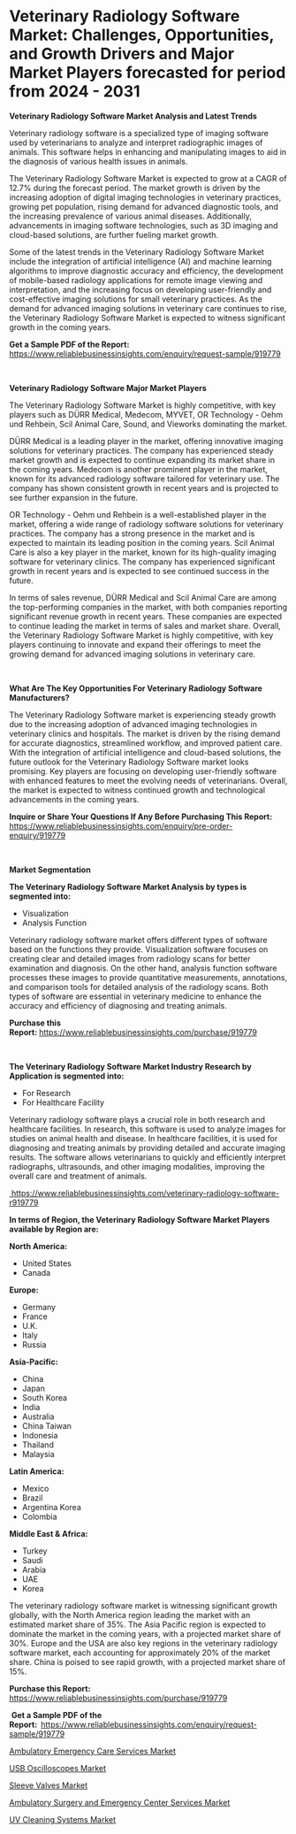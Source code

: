 <p><h1>Veterinary Radiology Software Market: Challenges, Opportunities, and Growth Drivers and Major Market Players forecasted for period from 2024 - 2031</h1></p><p><strong>Veterinary Radiology Software Market Analysis and Latest Trends</strong></p>
<p><p>Veterinary radiology software is a specialized type of imaging software used by veterinarians to analyze and interpret radiographic images of animals. This software helps in enhancing and manipulating images to aid in the diagnosis of various health issues in animals.</p><p>The Veterinary Radiology Software Market is expected to grow at a CAGR of 12.7% during the forecast period. The market growth is driven by the increasing adoption of digital imaging technologies in veterinary practices, growing pet population, rising demand for advanced diagnostic tools, and the increasing prevalence of various animal diseases. Additionally, advancements in imaging software technologies, such as 3D imaging and cloud-based solutions, are further fueling market growth.</p><p>Some of the latest trends in the Veterinary Radiology Software Market include the integration of artificial intelligence (AI) and machine learning algorithms to improve diagnostic accuracy and efficiency, the development of mobile-based radiology applications for remote image viewing and interpretation, and the increasing focus on developing user-friendly and cost-effective imaging solutions for small veterinary practices. As the demand for advanced imaging solutions in veterinary care continues to rise, the Veterinary Radiology Software Market is expected to witness significant growth in the coming years.</p></p>
<p><strong>Get a Sample PDF of the Report:&nbsp;</strong> <a href="https://www.reliablebusinessinsights.com/enquiry/request-sample/919779">https://www.reliablebusinessinsights.com/enquiry/request-sample/919779</a></p>
<p>&nbsp;</p>
<p><strong>Veterinary Radiology Software Major Market Players</strong></p>
<p><p>The Veterinary Radiology Software Market is highly competitive, with key players such as DÜRR Medical, Medecom, MYVET, OR Technology - Oehm und Rehbein, Scil Animal Care, Sound, and Vieworks dominating the market. </p><p>DÜRR Medical is a leading player in the market, offering innovative imaging solutions for veterinary practices. The company has experienced steady market growth and is expected to continue expanding its market share in the coming years. Medecom is another prominent player in the market, known for its advanced radiology software tailored for veterinary use. The company has shown consistent growth in recent years and is projected to see further expansion in the future.</p><p>OR Technology - Oehm und Rehbein is a well-established player in the market, offering a wide range of radiology software solutions for veterinary practices. The company has a strong presence in the market and is expected to maintain its leading position in the coming years. Scil Animal Care is also a key player in the market, known for its high-quality imaging software for veterinary clinics. The company has experienced significant growth in recent years and is expected to see continued success in the future.</p><p>In terms of sales revenue, DÜRR Medical and Scil Animal Care are among the top-performing companies in the market, with both companies reporting significant revenue growth in recent years. These companies are expected to continue leading the market in terms of sales and market share. Overall, the Veterinary Radiology Software Market is highly competitive, with key players continuing to innovate and expand their offerings to meet the growing demand for advanced imaging solutions in veterinary care.</p></p>
<p>&nbsp;</p>
<p><strong>What Are The Key Opportunities For Veterinary Radiology Software Manufacturers?</strong></p>
<p><p>The Veterinary Radiology Software market is experiencing steady growth due to the increasing adoption of advanced imaging technologies in veterinary clinics and hospitals. The market is driven by the rising demand for accurate diagnostics, streamlined workflow, and improved patient care. With the integration of artificial intelligence and cloud-based solutions, the future outlook for the Veterinary Radiology Software market looks promising. Key players are focusing on developing user-friendly software with enhanced features to meet the evolving needs of veterinarians. Overall, the market is expected to witness continued growth and technological advancements in the coming years.</p></p>
<p><strong>Inquire or Share Your Questions If Any Before Purchasing This Report:</strong> <a href="https://www.reliablebusinessinsights.com/enquiry/pre-order-enquiry/919779">https://www.reliablebusinessinsights.com/enquiry/pre-order-enquiry/919779</a></p>
<p>&nbsp;</p>
<p><strong>Market Segmentation</strong></p>
<p><strong>The Veterinary Radiology Software Market Analysis by types is segmented into:</strong></p>
<p><ul><li>Visualization</li><li>Analysis Function</li></ul></p>
<p><p>Veterinary radiology software market offers different types of software based on the functions they provide. Visualization software focuses on creating clear and detailed images from radiology scans for better examination and diagnosis. On the other hand, analysis function software processes these images to provide quantitative measurements, annotations, and comparison tools for detailed analysis of the radiology scans. Both types of software are essential in veterinary medicine to enhance the accuracy and efficiency of diagnosing and treating animals.</p></p>
<p><strong>Purchase this Report:&nbsp;</strong><a href="https://www.reliablebusinessinsights.com/purchase/919779">https://www.reliablebusinessinsights.com/purchase/919779</a></p>
<p>&nbsp;</p>
<p><strong>The Veterinary Radiology Software Market Industry Research by Application is segmented into:</strong></p>
<p><ul><li>For Research</li><li>For Healthcare Facility</li></ul></p>
<p><p>Veterinary radiology software plays a crucial role in both research and healthcare facilities. In research, this software is used to analyze images for studies on animal health and disease. In healthcare facilities, it is used for diagnosing and treating animals by providing detailed and accurate imaging results. The software allows veterinarians to quickly and efficiently interpret radiographs, ultrasounds, and other imaging modalities, improving the overall care and treatment of animals.</p></p>
<p><a href="https://www.reliablebusinessinsights.com/veterinary-radiology-software-r919779">&nbsp;https://www.reliablebusinessinsights.com/veterinary-radiology-software-r919779</a></p>
<p><strong>In terms of Region, the Veterinary Radiology Software Market Players available by Region are:</strong></p>
<p>
    <p> <strong> North America: </strong>
        <ul>
            <li>United States</li>
            <li>Canada</li>
        </ul>
        </p> 
    <p> <strong> Europe: </strong>
        <ul>
            <li>Germany</li>
            <li>France</li>
            <li>U.K.</li>
            <li>Italy</li>
            <li>Russia</li>
        </ul>
        </p> 
    <p> <strong> Asia-Pacific: </strong>
        <ul>
            <li>China</li>
            <li>Japan</li>
            <li>South Korea</li>
            <li>India</li>
            <li>Australia</li>
            <li>China Taiwan</li>
            <li>Indonesia</li>
            <li>Thailand</li>
            <li>Malaysia</li>
        </ul>
        </p> 
    <p> <strong> Latin America: </strong>
        <ul>
            <li>Mexico</li>
            <li>Brazil</li>
            <li>Argentina Korea</li>
            <li>Colombia</li>
        </ul>
        </p> 
    <p> <strong> Middle East & Africa: </strong>
        <ul>
            <li>Turkey</li>
            <li>Saudi</li>
            <li>Arabia</li>
            <li>UAE</li>
            <li>Korea</li>
        </ul>
    </p>
    </p>
<p><p>The veterinary radiology software market is witnessing significant growth globally, with the North America region leading the market with an estimated market share of 35%. The Asia Pacific region is expected to dominate the market in the coming years, with a projected market share of 30%. Europe and the USA are also key regions in the veterinary radiology software market, each accounting for approximately 20% of the market share. China is poised to see rapid growth, with a projected market share of 15%.</p></p>
<p><strong>Purchase this Report: </strong><a href="https://www.reliablebusinessinsights.com/purchase/919779">https://www.reliablebusinessinsights.com/purchase/919779</a></p>
<p>&nbsp;<strong>Get a Sample PDF of the Report:&nbsp;&nbsp;</strong><a href="https://www.reliablebusinessinsights.com/enquiry/request-sample/919779">https://www.reliablebusinessinsights.com/enquiry/request-sample/919779</a></p>
<p><strong></strong></p>
<p><p><a href="https://github.com/widyafarer/Market-Research-Report-List-1/blob/main/ambulatory-emergency-care-services-market.md">Ambulatory Emergency Care Services Market</a></p><p><a href="https://medium.com/@joanne.harris67856/usb-oscilloscopes-market-outlook-complete-industry-analysis-2024-to-2031-9d9c44b3e414">USB Oscilloscopes Market</a></p><p><a href="https://medium.com/@oliver.rampling568768/sleeve-valves-market-trends-and-analysis-opportunities-and-challenges-for-future-growth-2024-376cde943938">Sleeve Valves Market</a></p><p><a href="https://github.com/GroverBarry/Market-Research-Report-List-6/blob/main/ambulatory-surgery-and-emergency-center-services-market.md">Ambulatory Surgery and Emergency Center Services Market</a></p><p><a href="https://medium.com/@colin.dunca43545/global-uv-cleaning-systems-market-focus-on-product-type-mobile-system-wall-mounted-system-end-7e35e403dc1c">UV Cleaning Systems Market</a></p></p>